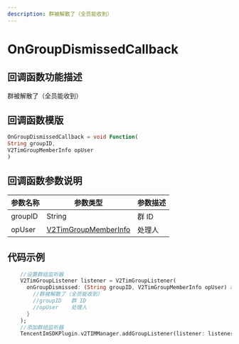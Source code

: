 ```yaml
---
description: 群被解散了（全员能收到）
---
```


# OnGroupDismissedCallback

## 回调函数功能描述

群被解散了（全员能收到）

## 回调函数模版

```dart
OnGroupDismissedCallback = void Function(
String groupID,
V2TimGroupMemberInfo opUser
)
```

## 回调函数参数说明

| 参数名称    | 参数类型                                                                   | 参数描述 |
| ------- | ---------------------------------------------------------------------- | ---- |
| groupID | String                                                                 | 群 ID |
| opUser  | [V2TimGroupMemberInfo](../guan-jian-lei/group/v2timgroupmemberinfo.md) | 处理人  |

## 代码示例

```dart
    //设置群组监听器
    V2TimGroupListener listener = V2TimGroupListener(
      onGroupDismissed: (String groupID, V2TimGroupMemberInfo opUser) async {
        //群被解散了（全员能收到）
        //groupID	群 ID
        //opUser	处理人
      }
    );
    //添加群组监听器
    TencentImSDKPlugin.v2TIMManager.addGroupListener(listener: listener);
```
